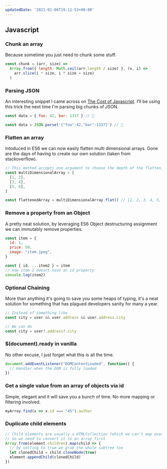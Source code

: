 ```yaml
---
updatedDate: '2021-01-06T19:11:53+00:00'
---
```

## Javascript

### Chunk an array

Because sometime you just need to chunk some stuff.

```js
const chunk = (arr, size) =>
  Array.from({ length: Math.ceil(arr.length / size) }, (v, i) =>
    arr.slice(i * size, i * size + size)
  )
```

### Parsing JSON

An interesting snippet I came across on [The Cost of Javascript](https://v8.dev/blog/cost-of-javascript-2019#json). I'll be using this trick the next time I'm parsing big chunks of JSON.

```js
const data = { foo: 42, bar: 1337 } // 🐌

const data = JSON.parse('{"foo":42,"bar":1337}') // 🚀
```



### Flatten an array

Intoduced in ES6 we can now easily flatten multi dimensional arrays. Gone are the days of having to create our own solution (taken from stackoverflow).

```js
// This method accepts one argument to choose the depth of the flattening
const multiDimensionalArray = [
  [1, 2],
  [3, 4],
  [5, 6],
]

const flattenedArray = multiDimensionalArray.flat() // [1, 2, 3, 4, 5, 6]
```

### Remove a property from an Object

A pretty neat solution, by leveraging ES6 Object destructuring assignment we can immutably remove properties.

```js
const item = {
  id: 1,
  price: 50,
  image: "item.jpeg",
}

const { id, ...item2 } = item
// now item 2 doesnt have an id property
console.log(item2)
```

### Optional Chaining

More than anything it's going to save you some heaps of typing, it's a neat solution for something that has plagued developers sanity for many a year.

```js
// Instead of something like
const city = user && user.address && user.address.city

// We can do
const city = user?.address?.city
```

### \$(document).ready in vanilla

No other excuse, I just forget what this is all the time.

```js
document.addEventListener("DOMContentLoaded", function() {
  // Handler when the DOM is fully loaded
})
```

### Get a single value from an array of objects via id

Simple, elegant and it will save you a bunch of time. No more mapping or filtering involved.

```js
myArray.find(x => x.id === "45").author
```

### Duplicate child elements

```js
// Child elements are usually a HTMLCollection (which we can't map over)
// So we need to convert it to an array first
Array.from(element.children).map(child => {
  // by setting to true we grab the whole subtree too
  let clonedChild = child.cloneNode(true)
  element.appendChild(clonedChild)
})
```
